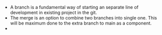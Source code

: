 * A branch is a fundamental way of starting an separate line of  development in existing project in the git.
* The merge is an option to combine two branches into single one. This will be maximum done to the extra branch to main as a component.
* 